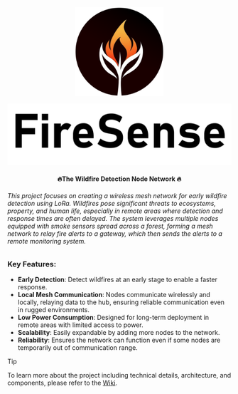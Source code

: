 <p align="center"><img src="./logo.png" width="200" /></p>

<p align="center">
    <picture>
      <source 
        srcset="./light-text.png"
        media="(prefers-color-scheme: dark)"
      />
      <img 
        src="./dark-text.png" 
        alt="Logo Text"
        width="800"
       />
    </picture>
  </p>
<h4 align="center">🔥The Wildfire Detection Node Network 🔥</h4>
<h6>
This project focuses on creating a wireless mesh network for early wildfire detection using LoRa. Wildfires pose significant threats to ecosystems, property, and human life, especially in remote areas where detection and response times are often delayed. The system leverages multiple nodes equipped with smoke sensors spread across a forest, forming a mesh network to relay fire alerts to a gateway, which then sends the alerts to a remote monitoring system.
</h6>

### Key Features:
- **Early Detection**: Detect wildfires at an early stage to enable a faster response.
- **Local Mesh Communication**: Nodes communicate wirelessly and locally, relaying data to the hub, ensuring reliable communication even in rugged environments.
- **Low Power Consumption**: Designed for long-term deployment in remote areas with limited access to power.
- **Scalability**: Easily expandable by adding more nodes to the network.
- **Reliability**: Ensures the network can function even if some nodes are temporarily out of communication range.

> [!TIP]
> To learn more about the project including technical details, architecture, and components, please refer to the [Wiki](https://github.com/chathura-de-silva/Firesense/wiki).